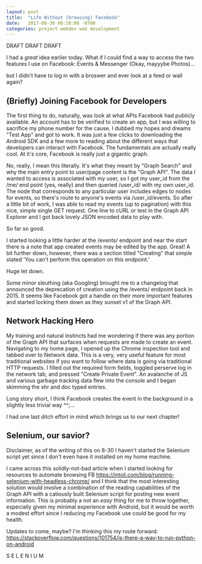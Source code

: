 ```yaml
---
layout: post
title:  "Life Without (browsing) Facebook"
date:   2017-08-30 00:10:00 -0700
categories: project webdev web development 
---
```


DRAFT DRAFT DRAFT

I had a *great* idea earlier today. What if I could find a way to access the two features I use on Facebook: Events & Messenger (Okay, mayyybe Photos)... 

<!--more-->

but I didn't have to log in with a broswer and ever look at a feed or wall again?

## (Briefly) Joining Facebook for Developers

The first thing to do, naturally, was look at what APIs Facebook had publicly available. An account has to be verified to create an app, but I was willing to sacrifice my phone number for the cause. I dubbed my hopes and dreams "Test App" and got to work. It was just a few clicks to downloading the Android SDK and a few more to reading about the different ways that developers can interact with Facebook. The fundamentals are actually really cool. At it's core, Facebook is really just a gigantic graph.

No, really, I mean this literally. It's what they meant by "Graph Search" and why the main entry point to user/page content is the "Graph API". The data I wanted to access is associated with my user, so I got my user\_id from the /me/ end point (yes, really) and then queried /user\_id/ with my own user\_id.  The node 
that corresponds to any particular user includes edges to nodes for events, so there's route to anyone's events via /user\_id/events. So after a little bit of work, I was able to read my events (up to pagination) with this nice, simple single GET request. One line to cURL or test in the Graph API Explorer and I got back lovely JSON encoded data to play with. 

So far so good.

I started looking a little harder at the /events/ endpoint and near the start there is a note that app created events may be edited by the app. 
Great! A bit further down, however, there was a section titled "Creating" that simple stated 'You can't perform this operation on this endpoint.'

Huge let down.

Some minor sleuthing (aka Googling) brought me to a changelog that announced the deprecation of creation using the /events/ endpoint back in 2015. 
It seems like Facebook got a handle on their more important features and started locking them down as they sunset v1 of the Graph API. 

## Network Hacking Hero

My training and natural instincts had me wondering if there was any portion of the Graph API that surfaces when requests are made to create an event. 
Navigating to my home page, I opened up the Chrome inspection tool and tabbed over to Network data. This is a very, very useful feature for most 
traditional websites if you want to follow where data is going via traditional HTTP requests. I filled out the required form fields, toggled perserve log in the network tab, and pressed "Create Private Event". An avalanche of JS and various garbage tracking data flew into the console and I began skimming the xhr and doc typed entries.

Long story short, I think Facebook creates the event in the background in a slightly less trivial way ^^;...

I had one last ditch effort in mind which brings us to our next chapter!

## Selenium, our savior?

Disclaimer, as of the writing of this on 8-30 I haven't started the Selenium script yet since I don't even have it installed on my home machine.

I came across this solidly-not-bad article when I started looking for resources to automate browsing FB  https://intoli.com/blog/running-selenium-with-headless-chrome/ and I think that the most interesting solution would involve a combination of the reading capabilities of the Graph API with a catiously built Selenium script for posting new event information. This is probably a not an _easy_ thing for me to throw together, especially given my minimal experience with Android, but it would be worth a modest effort since I reducing my Facebook use could be good for my health.

Updates to come, maybe? I'm thinking this my route forward: https://stackoverflow.com/questions/101754/is-there-a-way-to-run-python-on-android

S E L E N I U M